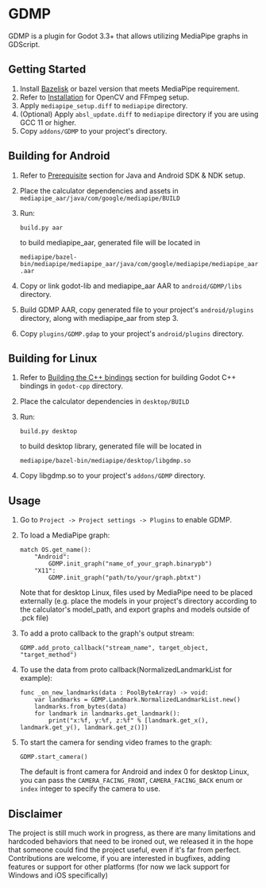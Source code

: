 # GDMP
GDMP is a plugin for Godot 3.3+ that allows utilizing MediaPipe graphs in GDScript.

## Getting Started
1. Install [Bazelisk](https://docs.bazel.build/versions/main/install-bazelisk.html) or bazel version that meets MediaPipe requirement.
2. Refer to [Installation](https://google.github.io/mediapipe/getting_started/install.html) for OpenCV and FFmpeg setup.
3. Apply `mediapipe_setup.diff` to `mediapipe` directory.
4. (Optional) Apply `absl_update.diff` to `mediapipe` directory if you are using GCC 11 or higher.
5. Copy `addons/GDMP` to your project's directory.

## Building for Android
1. Refer to [Prerequisite](https://google.github.io/mediapipe/getting_started/android.html#prerequisite) section for Java and Android SDK & NDK setup.
2. Place the calculator dependencies and assets in `mediapipe_aar/java/com/google/mediapipe/BUILD`
3. Run:

    ```
    build.py aar
    ```
    to build mediapipe_aar, generated file will be located in

    `mediapipe/bazel-bin/mediapipe/mediapipe_aar/java/com/google/mediapipe/mediapipe_aar.aar`
4. Copy or link godot-lib and mediapipe_aar AAR to `android/GDMP/libs` directory.
5. Build GDMP AAR, copy generated file to your project's `android/plugins` directory, along with mediapipe_aar from step 3.
6. Copy `plugins/GDMP.gdap` to your project's `android/plugins` directory.

## Building for Linux
1. Refer to [Building the C++ bindings](https://docs.godotengine.org/en/stable/tutorials/plugins/gdnative/gdnative-cpp-example.html#building-the-c-bindings) section for building Godot C++ bindings in `godot-cpp` directory.
2. Place the calculator dependencies in `desktop/BUILD`
3. Run:

    ```
    build.py desktop
    ```
    to build desktop library, generated file will be located in

    `mediapipe/bazel-bin/mediapipe/desktop/libgdmp.so`
4. Copy libgdmp.so to your project's `addons/GDMP` directory.

## Usage
1. Go to `Project -> Project settings -> Plugins` to enable GDMP.
2. To load a MediaPipe graph:

    ```gdscript
    match OS.get_name():
        "Android":
            GDMP.init_graph("name_of_your_graph.binarypb")
        "X11":
            GDMP.init_graph("path/to/your/graph.pbtxt")
    ```
    Note that for desktop Linux, files used by MediaPipe need to be placed externally (e.g. place the models in your project's directory according to the calculator's model_path, and export graphs and models outside of .pck file)
3. To add a proto callback to the graph's output stream:

    ```gdscript
    GDMP.add_proto_callback("stream_name", target_object, "target_method")
    ```
4. To use the data from proto callback(NormalizedLandmarkList for example):

    ```gdscript
    func _on_new_landmarks(data : PoolByteArray) -> void:
        var landmarks = GDMP.Landmark.NormalizedLandmarkList.new()
        landmarks.from_bytes(data)
        for landmark in landmarks.get_landmark():
            print("x:%f, y:%f, z:%f" % [landmark.get_x(), landmark.get_y(), landmark.get_z()])
    ```
5. To start the camera for sending video frames to the graph:

    ```gdscript
    GDMP.start_camera()
    ```
    The default is front camera for Android and index 0 for desktop Linux, you can pass the `CAMERA_FACING_FRONT`, `CAMERA_FACING_BACK` enum or `index` integer to specify the camera to use.

## Disclaimer
The project is still much work in progress, as there are many limitations and hardcoded behaviors that need to be ironed out, we released it in the hope that someone could find the project useful, even if it's far from perfect. Contributions are welcome, if you are interested in bugfixes, adding features or support for other platforms (for now we lack support for Windows and iOS specifically)
